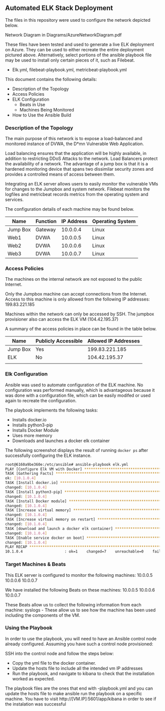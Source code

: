 ## Automated ELK Stack Deployment

The files in this repository were used to configure the network depicted below.

Network Diagram in Diagrams/AzureNetworkDiagram.pdf

These files have been tested and used to generate a live ELK deployment on Azure. They can be used to either recreate the entire deployment pictured above. Alternatively, select portions of the ansible playbook file may be used to install only certain pieces of it, such as Filebeat.

  - Elk.yml, filebeat-playbook.yml, metricbeat-playbook.yml

This document contains the following details:
- Description of the Topology
- Access Policies
- ELK Configuration
  - Beats in Use
  - Machines Being Monitored
- How to Use the Ansible Build


### Description of the Topology

The main purpose of this network is to expose a load-balanced and monitored instance of DVWA, the D*mn Vulnerable Web Application.

Load balancing ensures that the application will be highly available, in addition to restricting DDoS Attacks to the network. Load Balancers protect the availability of a network. The advantage of a jump box is that it is a hardened monitoring device that spans two dissimilar security zones and provides a controlled means of access between them.

Integrating an ELK server allows users to easily monitor the vulnerable VMs for changes to the Jumpbox and system network. Filebeat monitors the logfiles and metricbeat records metrics from the operating system and services.

The configuration details of each machine may be found below.

| Name     | Function | IP Address | Operating System |
|----------|----------|------------|------------------|
| Jump Box | Gateway  | 10.0.0.4   | Linux            |
| Web1     | DVWA     | 10.0.0.5   | Linux            |
| Web2     | DVWA     | 10.0.0.6   | Linux            |
| Web3     | DVWA     | 10.0.0.7   | Linux            |

### Access Policies

The machines on the internal network are not exposed to the public Internet. 

Only the Jumpbox machine can accept connections from the Internet. Access to this machine is only allowed from the following IP addresses: 199.83.221.185

Machines within the network can only be accessed by SSH. The jumpbox provisioner also can access the ELK VM (104.42.195.37)

A summary of the access policies in place can be found in the table below.

| Name     | Publicly Accessible | Allowed IP Addresses |
|----------|---------------------|----------------------|
| Jump Box | Yes                 | 199.83.221.185       |
| ELK      | No                  | 104.42.195.37        |
|          |                     |                      |

### Elk Configuration

Ansible was used to automate configuration of the ELK machine. No configuration was performed manually, which is advantageous because it was done with a configuration file, which can be easily modifed or used again to recreate the configuration.

The playbook implements the following tasks:
- Installs docker.io
- Installs python3-pip
- Installs Docker Module
- Uses more memory
- Downloads and launches a docker elk container

The following screenshot displays the result of running `docker ps` after successfully configuring the ELK instance.

```bash
root@6160a9be360e:/etc/ansible# ansible-playbook elk.yml
PLAY [Configure Elk VM with Docker] ****************************************************
TASK [Gathering Facts] *****************************************************************
ok: [10.1.0.4]
TASK [Install docker.io] ***************************************************************
changed: [10.1.0.4]
TASK [Install python3-pip] *************************************************************
changed: [10.1.0.4]
TASK [Install Docker module] ***********************************************************
changed: [10.1.0.4]
TASK [Increase virtual memory] *********************************************************
changed: [10.1.0.4]
TASK [Increase virtual memory on restart] **********************************************
changed: [10.1.0.4]
TASK [download and launch a docker elk container] **************************************
changed: [10.1.0.4]
TASK [Enable service docker on boot] **************************************
changed: [10.1.0.4]
PLAY RECAP *****************************************************************************
10.1.0.4                   : ok=1    changed=7    unreachable=0    failed=0    skipped=0    rescued=0    ignored=0 
```

### Target Machines & Beats
This ELK server is configured to monitor the following machines:
10.0.0.5
10.0.0.6
10.0.0.7

We have installed the following Beats on these machines:
10.0.0.5
10.0.0.6
10.0.0.7

These Beats allow us to collect the following information from each machine:
syslogs - These allow us to see how the machine has been used including the components of the VM.

### Using the Playbook
In order to use the playbook, you will need to have an Ansible control node already configured. Assuming you have such a control node provisioned: 

SSH into the control node and follow the steps below:
- Copy the yml file to the docker container.
- Update the hosts file to include all the intended vm IP addresses
- Run the playbook, and navigate to kibana to check that the installation worked as expected.

The playbook files are the ones that end with -playbook.yml and you can update the hosts file to make ansible run the playbook on a specific machine. You have to visit http://[VM.IP]:5601/app/kibana in order to see if the instalation was successful 
